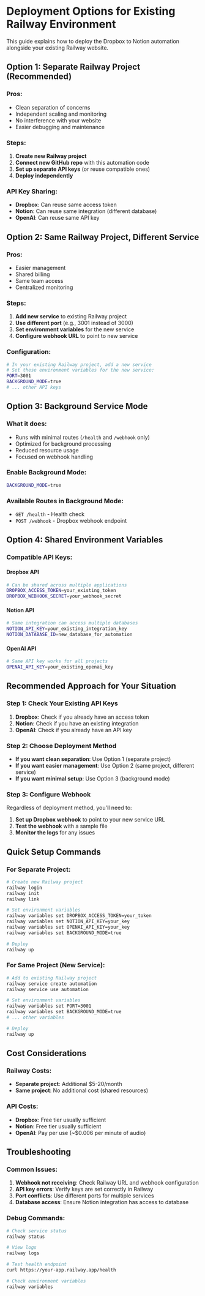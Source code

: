 # Deployment Options for Existing Railway Environment

This guide explains how to deploy the Dropbox to Notion automation alongside your existing Railway website.

## Option 1: Separate Railway Project (Recommended)

### Pros:
- Clean separation of concerns
- Independent scaling and monitoring
- No interference with your website
- Easier debugging and maintenance

### Steps:
1. **Create new Railway project**
2. **Connect new GitHub repo** with this automation code
3. **Set up separate API keys** (or reuse compatible ones)
4. **Deploy independently**

### API Key Sharing:
- **Dropbox**: Can reuse same access token
- **Notion**: Can reuse same integration (different database)
- **OpenAI**: Can reuse same API key

## Option 2: Same Railway Project, Different Service

### Pros:
- Easier management
- Shared billing
- Same team access
- Centralized monitoring

### Steps:
1. **Add new service** to existing Railway project
2. **Use different port** (e.g., 3001 instead of 3000)
3. **Set environment variables** for the new service
4. **Configure webhook URL** to point to new service

### Configuration:
```bash
# In your existing Railway project, add a new service
# Set these environment variables for the new service:
PORT=3001
BACKGROUND_MODE=true
# ... other API keys
```

## Option 3: Background Service Mode

### What it does:
- Runs with minimal routes (`/health` and `/webhook` only)
- Optimized for background processing
- Reduced resource usage
- Focused on webhook handling

### Enable Background Mode:
```bash
BACKGROUND_MODE=true
```

### Available Routes in Background Mode:
- `GET /health` - Health check
- `POST /webhook` - Dropbox webhook endpoint

## Option 4: Shared Environment Variables

### Compatible API Keys:

#### Dropbox API
```bash
# Can be shared across multiple applications
DROPBOX_ACCESS_TOKEN=your_existing_token
DROPBOX_WEBHOOK_SECRET=your_webhook_secret
```

#### Notion API
```bash
# Same integration can access multiple databases
NOTION_API_KEY=your_existing_integration_key
NOTION_DATABASE_ID=new_database_for_automation
```

#### OpenAI API
```bash
# Same API key works for all projects
OPENAI_API_KEY=your_existing_openai_key
```

## Recommended Approach for Your Situation

### Step 1: Check Your Existing API Keys
1. **Dropbox**: Check if you already have an access token
2. **Notion**: Check if you have an existing integration
3. **OpenAI**: Check if you already have an API key

### Step 2: Choose Deployment Method
- **If you want clean separation**: Use Option 1 (separate project)
- **If you want easier management**: Use Option 2 (same project, different service)
- **If you want minimal setup**: Use Option 3 (background mode)

### Step 3: Configure Webhook
Regardless of deployment method, you'll need to:
1. **Set up Dropbox webhook** to point to your new service URL
2. **Test the webhook** with a sample file
3. **Monitor the logs** for any issues

## Quick Setup Commands

### For Separate Project:
```bash
# Create new Railway project
railway login
railway init
railway link

# Set environment variables
railway variables set DROPBOX_ACCESS_TOKEN=your_token
railway variables set NOTION_API_KEY=your_key
railway variables set OPENAI_API_KEY=your_key
railway variables set BACKGROUND_MODE=true

# Deploy
railway up
```

### For Same Project (New Service):
```bash
# Add to existing Railway project
railway service create automation
railway service use automation

# Set environment variables
railway variables set PORT=3001
railway variables set BACKGROUND_MODE=true
# ... other variables

# Deploy
railway up
```

## Cost Considerations

### Railway Costs:
- **Separate project**: Additional $5-20/month
- **Same project**: No additional cost (shared resources)

### API Costs:
- **Dropbox**: Free tier usually sufficient
- **Notion**: Free tier usually sufficient
- **OpenAI**: Pay per use (~$0.006 per minute of audio)

## Troubleshooting

### Common Issues:
1. **Webhook not receiving**: Check Railway URL and webhook configuration
2. **API key errors**: Verify keys are set correctly in Railway
3. **Port conflicts**: Use different ports for multiple services
4. **Database access**: Ensure Notion integration has access to database

### Debug Commands:
```bash
# Check service status
railway status

# View logs
railway logs

# Test health endpoint
curl https://your-app.railway.app/health

# Check environment variables
railway variables
``` 
